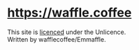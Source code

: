 # https://waffle.coffee
This site is [licenced](/LICENSE) under the Unlicence.  
Written by wafflecoffee/Emmaffle.
